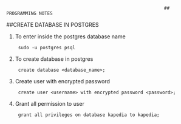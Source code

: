                                                               ## PROGRAMMING NOTES


##CREATE DATABASE IN POSTGRES

1. To enter inside the postgres database name <postgres>
  
        sudo -u postgres psql
 
2. To create database in postgres
  
        create database <database_name>;

3. Create user with encrypted password
  
        create user <username> with encrypted password <password>;

4. Grant all permission to user 
      
        grant all privileges on database kapedia to kapedia;
